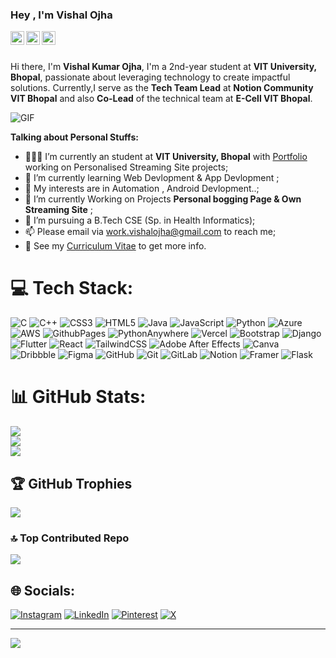 ### Hey , I'm Vishal Ojha

<a href="https://www.linkedin.com/in/vishalkumarojha/">
  <img align="left" alt="Vishal's LinkdeIn" width="22px" src="https://cdn.jsdelivr.net/npm/simple-icons@v3/icons/linkedin.svg" />
</a>
<a href="https://www.github.com/vishalkumarojha">
  <img align="left" alt="Kaggle" width="22px" src="https://cdn.jsdelivr.net/npm/simple-icons@3.1.0/icons/github.svg" />
</a>
<a href="https://www.instagram.com/vishalojha628/">
  <img align="left" alt="Vishal's Instagram" width="22px" src="https://cdn.jsdelivr.net/npm/simple-icons@v3/icons/instagram.svg" />
</a>

<br />
<br />

Hi there, I'm **Vishal Kumar Ojha**, I'm a 2nd-year student at **VIT University, Bhopal**, passionate about leveraging technology to create impactful solutions.  Currently,I serve as the **Tech Team Lead** at **Notion Community VIT Bhopal** and also **Co-Lead** of the technical team at **E-Cell VIT Bhopal**. 

  <img align="centre" alt="GIF" src="https://media.licdn.com/dms/image/v2/D4D16AQFz2z5UihAeJA/profile-displaybackgroundimage-shrink_350_1400/profile-displaybackgroundimage-shrink_350_1400/0/1726810642311?e=1732147200&v=beta&t=h1DZz43Fw_pVG98YzO-EKApdUH5z0k_Gxb7AwUZuZws" />

**Talking about Personal Stuffs:**

- 👨🏽‍💻 I’m currently an student at **VIT University, Bhopal** with [Portfolio]((https://vishalkumarojha.github.io/portfolio-VishalOjha/)) working on Personalised Streaming Site projects;
- 🌱 I’m currently learning Web  Devlopment & App Devlopment ; 
- 🤔 My interests are in Automation , Android Devlopment..;
- 🌱 I’m currently Working on Projects **Personal bogging Page & Own Streaming Site** ; 
- 💼 I’m pursuing a B.Tech CSE (Sp. in Health Informatics);
- 📫 Please email via work.vishalojha@gmail.com to reach me;
- 📝 See my [Curriculum Vitae]((https://github.com/vishalkumarojha/Portfolio--VishalOjha/blob/main/cv.pdf)) to get more info.



# 💻 Tech Stack:
![C](https://img.shields.io/badge/c-%2300599C.svg?style=for-the-badge&logo=c&logoColor=white) ![C++](https://img.shields.io/badge/c++-%2300599C.svg?style=for-the-badge&logo=c%2B%2B&logoColor=white) ![CSS3](https://img.shields.io/badge/css3-%231572B6.svg?style=for-the-badge&logo=css3&logoColor=white) ![HTML5](https://img.shields.io/badge/html5-%23E34F26.svg?style=for-the-badge&logo=html5&logoColor=white) ![Java](https://img.shields.io/badge/java-%23ED8B00.svg?style=for-the-badge&logo=openjdk&logoColor=white) ![JavaScript](https://img.shields.io/badge/javascript-%23323330.svg?style=for-the-badge&logo=javascript&logoColor=%23F7DF1E) ![Python](https://img.shields.io/badge/python-3670A0?style=for-the-badge&logo=python&logoColor=ffdd54) ![Azure](https://img.shields.io/badge/azure-%230072C6.svg?style=for-the-badge&logo=microsoftazure&logoColor=white) ![AWS](https://img.shields.io/badge/AWS-%23FF9900.svg?style=for-the-badge&logo=amazon-aws&logoColor=white) ![GithubPages](https://img.shields.io/badge/github%20pages-121013?style=for-the-badge&logo=github&logoColor=white) ![PythonAnywhere](https://img.shields.io/badge/pythonanywhere-%232F9FD7.svg?style=for-the-badge&logo=pythonanywhere&logoColor=151515) ![Vercel](https://img.shields.io/badge/vercel-%23000000.svg?style=for-the-badge&logo=vercel&logoColor=white) ![Bootstrap](https://img.shields.io/badge/bootstrap-%238511FA.svg?style=for-the-badge&logo=bootstrap&logoColor=white) ![Django](https://img.shields.io/badge/django-%23092E20.svg?style=for-the-badge&logo=django&logoColor=white) ![Flutter](https://img.shields.io/badge/Flutter-%2302569B.svg?style=for-the-badge&logo=Flutter&logoColor=white) ![React](https://img.shields.io/badge/react-%2320232a.svg?style=for-the-badge&logo=react&logoColor=%2361DAFB) ![TailwindCSS](https://img.shields.io/badge/tailwindcss-%2338B2AC.svg?style=for-the-badge&logo=tailwind-css&logoColor=white) ![Adobe After Effects](https://img.shields.io/badge/Adobe%20After%20Effects-9999FF.svg?style=for-the-badge&logo=Adobe%20After%20Effects&logoColor=white) ![Canva](https://img.shields.io/badge/Canva-%2300C4CC.svg?style=for-the-badge&logo=Canva&logoColor=white) ![Dribbble](https://img.shields.io/badge/Dribbble-EA4C89?style=for-the-badge&logo=dribbble&logoColor=white) ![Figma](https://img.shields.io/badge/figma-%23F24E1E.svg?style=for-the-badge&logo=figma&logoColor=white) ![GitHub](https://img.shields.io/badge/github-%23121011.svg?style=for-the-badge&logo=github&logoColor=white) ![Git](https://img.shields.io/badge/git-%23F05033.svg?style=for-the-badge&logo=git&logoColor=white) ![GitLab](https://img.shields.io/badge/gitlab-%23181717.svg?style=for-the-badge&logo=gitlab&logoColor=white) ![Notion](https://img.shields.io/badge/Notion-%23000000.svg?style=for-the-badge&logo=notion&logoColor=white) ![Framer](https://img.shields.io/badge/Framer-black?style=for-the-badge&logo=framer&logoColor=blue) ![Flask](https://img.shields.io/badge/flask-%23000.svg?style=for-the-badge&logo=flask&logoColor=white)
# 📊 GitHub Stats:
![](https://github-readme-stats.vercel.app/api?username=Vishalkumarojha&theme=dark&hide_border=false&include_all_commits=false&count_private=false)<br/>
![](https://github-readme-streak-stats.herokuapp.com/?user=Vishalkumarojha&theme=dark&hide_border=false)<br/>
![](https://github-readme-stats.vercel.app/api/top-langs/?username=Vishalkumarojha&theme=dark&hide_border=false&include_all_commits=false&count_private=false&layout=compact)

## 🏆 GitHub Trophies
![](https://github-profile-trophy.vercel.app/?username=Vishalkumarojha&theme=radical&no-frame=false&no-bg=true&margin-w=4)

### 🔝 Top Contributed Repo
![](https://github-contributor-stats.vercel.app/api?username=Vishalkumarojha&limit=5&theme=dark&combine_all_yearly_contributions=true)

## 🌐 Socials:
[![Instagram](https://img.shields.io/badge/Instagram-%23E4405F.svg?logo=Instagram&logoColor=white)](https://instagram.com/Vishalojha628) [![LinkedIn](https://img.shields.io/badge/LinkedIn-%230077B5.svg?logo=linkedin&logoColor=white)](https://linkedin.com/in/Vishalkumarojha) [![Pinterest](https://img.shields.io/badge/Pinterest-%23E60023.svg?logo=Pinterest&logoColor=white)](https://pinterest.com/Vishalojha628) [![X](https://img.shields.io/badge/X-black.svg?logo=X&logoColor=white)](https://x.com/Arno_dorien628 ) 

---
[![](https://visitcount.itsvg.in/api?id=Vishalkumarojha&icon=0&color=0)](https://visitcount.itsvg.in)

<!-- Proudly created with GPRM ( https://gprm.itsvg.in ) -->
